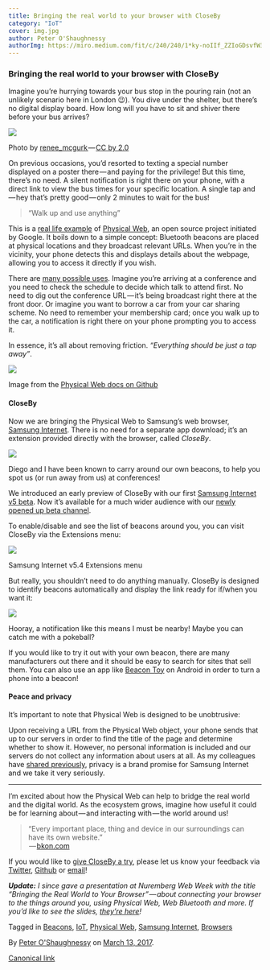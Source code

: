 ```yaml
---
title: Bringing the real world to your browser with CloseBy
category: "IoT"
cover: img.jpg
author: Peter O'Shaughnessy
authorImg: https://miro.medium.com/fit/c/240/240/1*ky-noIIf_ZZIoGDsvfW3AA.jpeg
---
```


### Bringing the real world to your browser with CloseBy

Imagine you’re hurrying towards your bus stop in the pouring rain (not an unlikely scenario here in London 😉). You dive under the shelter, but there’s no digital display board. How long will you have to sit and shiver there before your bus arrives?

![](https://cdn-images-1.medium.com/max/800/1*A8mGxCGHuaXZ-JKhnwMj3A.jpeg)

Photo by [renee_mcgurk ](https://www.flickr.com/photos/51018933@N08/6996313246)— [CC by 2.0](https://creativecommons.org/licenses/by/2.0/)

On previous occasions, you’d resorted to texting a special number displayed on a poster there — and paying for the privilege! But this time, there’s no need. A silent notification is right there on your phone, with a direct link to view the bus times for your specific location. A single tap and — hey that’s pretty good — only 2 minutes to wait for the bus!

> “Walk up and use anything”

This is a [real life example](http://marketingland.com/london-buses-test-first-consumer-experience-physical-web-170529) of [Physical Web](https://google.github.io/physical-web/), an open source project initiated by Google. It boils down to a simple concept: Bluetooth beacons are placed at physical locations and they broadcast relevant URLs. When you’re in the vicinity, your phone detects this and displays details about the webpage, allowing you to access it directly if you wish.

There are [many possible uses](https://blog.beaconstac.com/2016/03/8-ways-eddystone-and-the-physical-web-can-make-your-daily-life-easier/). Imagine you’re arriving at a conference and you need to check the schedule to decide which talk to attend first. No need to dig out the conference URL — it’s being broadcast right there at the front door. Or imagine you want to borrow a car from your car sharing scheme. No need to remember your membership card; once you walk up to the car, a notification is right there on your phone prompting you to access it.

In essence, it’s all about removing friction. _“Everything should be just a tap away”_.

![](https://cdn-images-1.medium.com/max/800/1*vfoQvsj35QbBWQRw8IRKaA.png)

Image from the [Physical Web docs on Github](https://github.com/google/physical-web/blob/master/documentation/introduction.md)

#### CloseBy

Now we are bringing the Physical Web to Samsung’s web browser, [Samsung Internet](http://developer.samsung.com/internet). There is no need for a separate app download; it’s an extension provided directly with the browser, called _CloseBy_.

![](https://cdn-images-1.medium.com/max/800/1*PCTWRAzgrrKoFe4SSXnJAA.png)

Diego and I have been known to carry around our own beacons, to help you spot us (or run away from us) at conferences!

We introduced an early preview of CloseBy with our first [Samsung Internet v5 beta](https://medium.com/samsung-internet-dev/beta-d0f988fb77fb). Now it’s available for a much wider audience with our [newly opened up beta channel](https://medium.com/samsung-internet-dev/samsung-internet-beta-now-available-without-sign-up-e0d5d4010838).

To enable/disable and see the list of beacons around you, you can visit CloseBy via the Extensions menu:

![](https://cdn-images-1.medium.com/max/800/1*twtYnQrRxdzgyzBh8wVbjQ.png)

Samsung Internet v5.4 Extensions menu

But really, you shouldn’t need to do anything manually. CloseBy is designed to identify beacons automatically and display the link ready for if/when you want it:

![](https://cdn-images-1.medium.com/max/800/1*2XyCKZ4ZI8IZydMnUVW7YQ.png)

Hooray, a notification like this means I must be nearby! Maybe you can catch me with a pokeball?

If you would like to try it out with your own beacon, there are many manufacturers out there and it should be easy to search for sites that sell them. You can also use an app like [Beacon Toy](https://play.google.com/store/apps/details?id=com.uriio&hl=en_GB) on Android in order to turn a phone into a beacon!

#### Peace and privacy

It’s important to note that Physical Web is designed to be unobtrusive:

Upon receiving a URL from the Physical Web object, your phone sends that up to our servers in order to find the title of the page and determine whether to show it. However, no personal information is included and our servers do not collect any information about users at all. As my colleagues have [shared previously](https://medium.com/samsung-internet-dev/many-browsers-one-web-21730352afbc#c006), privacy is a brand promise for Samsung Internet and we take it very seriously.

* * *

I’m excited about how the Physical Web can help to bridge the real world and the digital world. As the ecosystem grows, imagine how useful it could be for learning about — and interacting with — the world around us!

> “Every important place, thing and device in our surroundings can have its own website.”  
>  — [bkon.com](https://bkon.com/resources/physical-web/)

If you would like to [give CloseBy a try](https://play.google.com/store/apps/details?id=com.sec.android.app.sbrowser.beta&hl=en_GB), please let us know your feedback via [Twitter](https://twitter.com/samsunginternet), [Github](https://github.com/samsunginternet/support/) or [email](mailto:browser@samsung.com)!

**_Update:_** _I since gave a presentation at Nuremberg Web Week with the title “Bringing the Real World to Your Browser” — about connecting your browser to the things around you, using Physical Web, Web Bluetooth and more. If you’d like to see the slides,_ [_they’re here_](https://docs.google.com/presentation/d/1WYeluRHM-qtQSAbWtHb2chIKSVmxo-w6ADhY6bC1J1s/edit?usp=sharing)_!_

Tagged in [Beacons](https://medium.com/tag/beacons), [IoT](https://medium.com/tag/iot), [Physical Web](https://medium.com/tag/physical-web), [Samsung Internet](https://medium.com/tag/samsung-internet), [Browsers](https://medium.com/tag/browsers)

By [Peter O'Shaughnessy](https://medium.com/@poshaughnessy) on [March 13, 2017](https://medium.com/p/830cd162547e).

[Canonical link](https://medium.com/@poshaughnessy/bringing-the-real-world-to-your-browser-with-closeby-830cd162547e)
